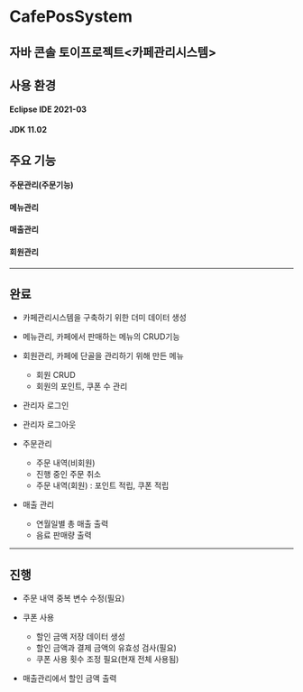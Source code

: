 # CafePosSystem

## 자바 콘솔 토이프로젝트<카페관리시스템>

## 사용 환경

#### Eclipse IDE 2021-03

#### JDK 11.02

## 주요 기능

#### 주문관리(주문기능)

#### 메뉴관리

#### 매출관리

#### 회원관리

---

## 완료

- 카페관리시스템을 구축하기 위한 더미 데이터 생성

- 메뉴관리, 카페에서 판매하는 메뉴의 CRUD기능

- 회원관리, 카페에 단골을 관리하기 위해 만든 메뉴
  - 회원 CRUD
  - 회원의 포인트, 쿠폰 수 관리

- 관리자 로그인

- 관리자 로그아웃

- 주문관리
  - 주문 내역(비회원)
  - 진행 중인 주문 취소
  - 주문 내역(회원) : 포인트 적립, 쿠폰 적립 

- 매출 관리
  - 연월일별 총 매출 출력
  - 음료 판매량 출력 

---

## 진행

- 주문 내역 중복 변수 수정(필요)

- 쿠폰 사용
  - 할인 금액 저장 데이터 생성
  - 할인 금액과 결제 금액의 유효성 검사(필요) 
  - 쿠폰 사용 횟수 조정 필요(현재 전체 사용됨)

- 매출관리에서 할인 금액 출력 
